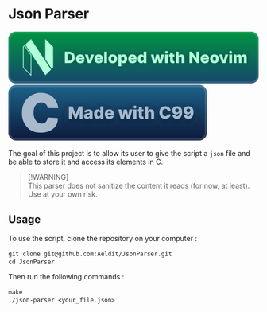 # Json Parser

![nvim](https://raw.githubusercontent.com/Aeldit/Aeldit/267a0998a55b0462b042d3e471c02f137dbad551/images/nvim.svg)
![c](https://raw.githubusercontent.com/Aeldit/Aeldit/267a0998a55b0462b042d3e471c02f137dbad551/images/made_with_c.svg)

The goal of this project is to allow its user to give the script a `json` file and be able to store it and access its elements in C.

> [!WARNING]\
> This parser does not sanitize the content it reads (for now, at least). Use at your own risk.

## Usage

To use the script, clone the repository on your computer :

```shell
git clone git@github.com:Aeldit/JsonParser.git
cd JsonParser
```

Then run the following commands :

```shell
make
./json-parser <your_file.json>
```

